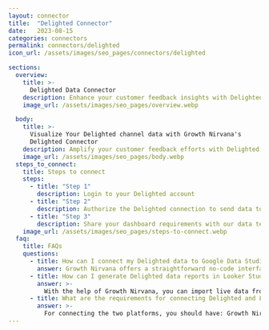 ```yaml
---
layout: connector
title:  "Delighted Connector"
date:   2023-08-15
categories: connectors
permalink: connectors/delighted
icon_url: /assets/images/seo_pages/connectors/delighted

sections:
  overview:
    title: >-
      Delighted Data Connector
    description: Enhance your customer feedback insights with Delighted integration. Seamlessly merge feedback data from Delighted with Looker Studio's analytical capabilities, unlocking insights that shape customer experiences, satisfaction strategies, and operational excellence.
    image_url: /assets/images/seo_pages/overview.webp

  body:
    title: >-
      Visualize Your Delighted channel data with Growth Nirvana's
      Delighted Connector
    description: Amplify your customer feedback efforts with Delighted insights integrated into Looker Studio.
    image_url: /assets/images/seo_pages/body.webp
  steps_to_connect:
    title: Steps to connect
    steps:
      - title: "Step 1"
        description: Login to your Delighted account
      - title: "Step 2"
        description: Authorize the Delighted connection to send data to Growth Nirvana
      - title: "Step 3"
        description: Share your dashboard requirements with our data team. We will build the report for you.
    image_url: /assets/images/seo_pages/steps-to-connect.webp
  faq:
    title: FAQs
    questions:
      - title: How can I connect my Delighted data to Google Data Studio/Looker Studio?
        answer: Growth Nirvana offers a straightforward no-code interface to connect to Delighted data sources.
      - title: How can I generate Delighted data reports in Looker Studio?
        answer: >-
          With the help of Growth Nirvana, you can import live data from Delighted into Looker Studio. These data can be viewed in charts, tables, and dashboards to generate branded reports that can be shared instantly.
      - title: What are the requirements for connecting Delighted and Looker Studio?
        answer: >-
          For connecting the two platforms, you should have: Growth Nirvana Account and Delighted Ads Account
---
```

